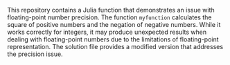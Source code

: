 This repository contains a Julia function that demonstrates an issue with floating-point number precision. The function `myfunction` calculates the square of positive numbers and the negation of negative numbers. While it works correctly for integers, it may produce unexpected results when dealing with floating-point numbers due to the limitations of floating-point representation. The solution file provides a modified version that addresses the precision issue.